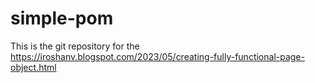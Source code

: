 # simple-pom

This is the git repository for the https://iroshanv.blogspot.com/2023/05/creating-fully-functional-page-object.html 
